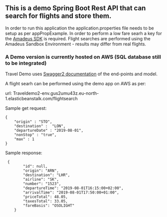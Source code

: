 ## This is a demo Spring Boot Rest API that can search for flights and store them.

In order to run this application the application.properties file needs to be setup as per appPropExample.
In order to perform a low fare searh a key for the [Amadeus SDK](https://developers.amadeus.com/) is required.
Flight searches are performed using the Amadeus Sandbox Environment - results may differ from real flights.


### A Demo version is currently hosted on AWS (SQL database still to be integrated)

Travel Demo uses [Swagger2 documentation](http://traveldemo2-env.gus2umu43z.eu-north-1.elasticbeanstalk.com/swagger-ui.html) of the end-points and model.


A flight searh can be performed using the demo app on AWS as per:

url: Traveldemo2-env.gus2umu43z.eu-north-1.elasticbeanstalk.com/flightsearch

Sample get request:
```
{
	"origin" : "STO",
	"destination" :  "LON",
	"departureDate" : "2019-08-01",
	"nonStop" : "true",
	"max" : 1
}
```

Sample response:
```
 { 
        "id": null,
        "origin": "ARN",
        "destination": "LHR",
        "airline": "SK",
        "number": "1523",
        "departureTime": "2019-08-01T16:15:00+02:00",
        "arrivalTime": "2019-08-01T17:50:00+01:00",
        "priceTotal": 48.05,
        "taxesTotal": 33.05,
        "fareBasis": "OSOLIGHT"
    }
```

